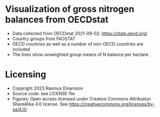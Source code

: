 # Visualization of gross nitrogen balances from OECDstat

- Data collected from OECDstat 2021-09-02: https://stats.oecd.org/
- Country groups from FAOSTAT
- OECD countries as well as a number of non-OECD countries are included
- The lines show unweighted group means of N balance per hectare.

# Licensing

- Copyright 2023 Rasmus Einarsson
- Source code: see LICENSE file
- Figures: Open access licensed under Creative Commons Attribution ShareAlike 4.0 license. See https://creativecommons.org/licenses/by-sa/4.0/
